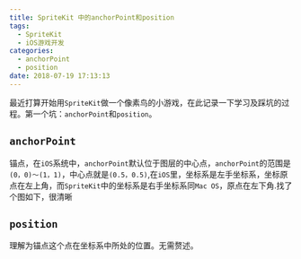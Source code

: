 ```yaml
---
title: SpriteKit 中的anchorPoint和position
tags:
  - SpriteKit
  - iOS游戏开发
categories:
  - anchorPoint
  - position
date: 2018-07-19 17:13:13
---
```



最近打算开始用`SpriteKit`做一个像素鸟的小游戏，在此记录一下学习及踩坑的过程。第一个坑：`anchorPoint`和`position`。

<!-- more -->



## `anchorPoint`

锚点，在`iOS`系统中，`anchorPoint`默认位于图层的中心点，`anchorPoint`的范围是`(0，0)～(1，1)`，中心点就是`(0.5，0.5)`,在`iOS`里，坐标系是左手坐标系，坐标原点在左上角，而`SpriteKit`中的坐标系是右手坐标系同`Mac OS`，原点在左下角.找了个图如下，很清晰



## `position`
理解为锚点这个点在坐标系中所处的位置。无需赘述。
